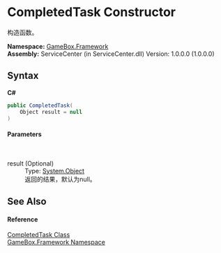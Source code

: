 # CompletedTask Constructor 
 

构造函数。

**Namespace:**&nbsp;<a href="a8957fe6-9cc0-3a6d-cd5c-a2a246efee1e">GameBox.Framework</a><br />**Assembly:**&nbsp;ServiceCenter (in ServiceCenter.dll) Version: 1.0.0.0 (1.0.0.0)

## Syntax

**C#**<br />
``` C#
public CompletedTask(
	Object result = null
)
```


#### Parameters
&nbsp;<dl><dt>result (Optional)</dt><dd>Type: <a href="http://msdn2.microsoft.com/zh-cn/library/e5kfa45b" target="_blank">System.Object</a><br />返回的结果，默认为null。</dd></dl>

## See Also


#### Reference
<a href="726c0660-8073-baf0-60bd-4c73a5764d49">CompletedTask Class</a><br /><a href="a8957fe6-9cc0-3a6d-cd5c-a2a246efee1e">GameBox.Framework Namespace</a><br />